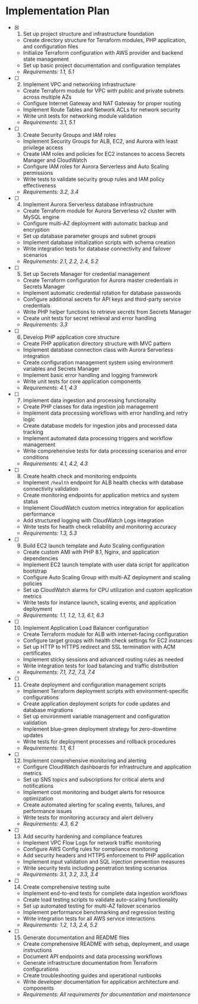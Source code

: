 # Implementation Plan

- [x] 1. Set up project structure and infrastructure foundation
  - Create directory structure for Terraform modules, PHP application, and configuration files
  - Initialize Terraform configuration with AWS provider and backend state management
  - Set up basic project documentation and configuration templates
  - _Requirements: 1.1, 5.1_

- [ ] 2. Implement VPC and networking infrastructure
  - Create Terraform module for VPC with public and private subnets across multiple AZs
  - Configure Internet Gateway and NAT Gateway for proper routing
  - Implement Route Tables and Network ACLs for network security
  - Write unit tests for networking module validation
  - _Requirements: 3.1, 5.1_

- [ ] 3. Create Security Groups and IAM roles
  - Implement Security Groups for ALB, EC2, and Aurora with least privilege access
  - Create IAM roles and policies for EC2 instances to access Secrets Manager and CloudWatch
  - Configure IAM roles for Aurora Serverless and Auto Scaling permissions
  - Write tests to validate security group rules and IAM policy effectiveness
  - _Requirements: 3.2, 3.4_

- [ ] 4. Implement Aurora Serverless database infrastructure
  - Create Terraform module for Aurora Serverless v2 cluster with MySQL engine
  - Configure multi-AZ deployment with automatic backup and encryption
  - Set up database parameter groups and subnet groups
  - Implement database initialization scripts with schema creation
  - Write integration tests for database connectivity and failover scenarios
  - _Requirements: 2.1, 2.2, 2.4, 5.2_

- [ ] 5. Set up Secrets Manager for credential management
  - Create Terraform configuration for Aurora master credentials in Secrets Manager
  - Implement automatic credential rotation for database passwords
  - Configure additional secrets for API keys and third-party service credentials
  - Write PHP helper functions to retrieve secrets from Secrets Manager
  - Create unit tests for secret retrieval and error handling
  - _Requirements: 3.3_

- [ ] 6. Develop PHP application core structure
  - Create PHP application directory structure with MVC pattern
  - Implement database connection class with Aurora Serverless integration
  - Create configuration management system using environment variables and Secrets Manager
  - Implement basic error handling and logging framework
  - Write unit tests for core application components
  - _Requirements: 4.1, 4.3_

- [ ] 7. Implement data ingestion and processing functionality
  - Create PHP classes for data ingestion job management
  - Implement data processing workflows with error handling and retry logic
  - Create database models for ingestion jobs and processed data tracking
  - Implement automated data processing triggers and workflow management
  - Write comprehensive tests for data processing scenarios and error conditions
  - _Requirements: 4.1, 4.2, 4.3_

- [ ] 8. Create health check and monitoring endpoints
  - Implement `/health` endpoint for ALB health checks with database connectivity validation
  - Create monitoring endpoints for application metrics and system status
  - Implement CloudWatch custom metrics integration for application performance
  - Add structured logging with CloudWatch Logs integration
  - Write tests for health check reliability and monitoring accuracy
  - _Requirements: 1.3, 5.3_

- [ ] 9. Build EC2 launch template and Auto Scaling configuration
  - Create custom AMI with PHP 8.1, Nginx, and application dependencies
  - Implement EC2 launch template with user data script for application bootstrap
  - Configure Auto Scaling Group with multi-AZ deployment and scaling policies
  - Set up CloudWatch alarms for CPU utilization and custom application metrics
  - Write tests for instance launch, scaling events, and application deployment
  - _Requirements: 1.1, 1.2, 1.3, 6.1, 6.3_

- [ ] 10. Implement Application Load Balancer configuration
  - Create Terraform module for ALB with internet-facing configuration
  - Configure target groups with health check settings for EC2 instances
  - Set up HTTP to HTTPS redirect and SSL termination with ACM certificates
  - Implement sticky sessions and advanced routing rules as needed
  - Write integration tests for load balancing and traffic distribution
  - _Requirements: 7.1, 7.2, 7.3, 7.4_

- [ ] 11. Create deployment and configuration management scripts
  - Implement Terraform deployment scripts with environment-specific configurations
  - Create application deployment scripts for code updates and database migrations
  - Set up environment variable management and configuration validation
  - Implement blue-green deployment strategy for zero-downtime updates
  - Write tests for deployment processes and rollback procedures
  - _Requirements: 1.1, 6.1_

- [ ] 12. Implement comprehensive monitoring and alerting
  - Configure CloudWatch dashboards for infrastructure and application metrics
  - Set up SNS topics and subscriptions for critical alerts and notifications
  - Implement cost monitoring and budget alerts for resource optimization
  - Create automated alerting for scaling events, failures, and performance issues
  - Write tests for monitoring accuracy and alert delivery
  - _Requirements: 4.3, 6.2_

- [ ] 13. Add security hardening and compliance features
  - Implement VPC Flow Logs for network traffic monitoring
  - Configure AWS Config rules for compliance monitoring
  - Add security headers and HTTPS enforcement to PHP application
  - Implement input validation and SQL injection prevention measures
  - Write security tests including penetration testing scenarios
  - _Requirements: 3.1, 3.2, 3.3, 3.4_

- [ ] 14. Create comprehensive testing suite
  - Implement end-to-end tests for complete data ingestion workflows
  - Create load testing scripts to validate auto-scaling functionality
  - Set up automated testing for multi-AZ failover scenarios
  - Implement performance benchmarking and regression testing
  - Write integration tests for all AWS service interactions
  - _Requirements: 1.2, 1.3, 2.4, 5.2_

- [ ] 15. Generate documentation and README files
  - Create comprehensive README with setup, deployment, and usage instructions
  - Document API endpoints and data processing workflows
  - Generate infrastructure documentation from Terraform configurations
  - Create troubleshooting guides and operational runbooks
  - Write developer documentation for application architecture and components
  - _Requirements: All requirements for documentation and maintenance_